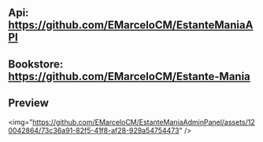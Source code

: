 ## Api: https://github.com/EMarceloCM/EstanteManiaAPI

## Bookstore: https://github.com/EMarceloCM/Estante-Mania

## Preview

<img="https://github.com/EMarceloCM/EstanteManiaAdminPanel/assets/120042864/73c36a91-82f5-41f8-af28-929a54754473" />
